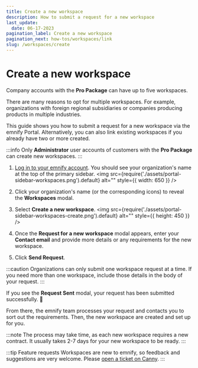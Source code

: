 ```yaml
---
title: Create a new workspace
description: How to submit a request for a new workspace
last_update: 
  date: 06-17-2023
pagination_label: Create a new workspace
pagination_next: how-tos/workspaces/link
slug: /workspaces/create
---
```


# Create a new workspace

Company accounts with the **Pro Package** can have up to five workspaces.

There are many reasons to opt for multiple workspaces.
For example, organizations with foreign regional subsidiaries or companies producing products in multiple industries.

This guide shows you how to submit a request for a new workspace via the emnify Portal.
Alternatively, you can also link existing workspaces if you already have two or more created.

:::info
Only **Administrator** user accounts of customers with the **Pro Package** can create new workspaces.
:::

1. [Log in to your emnify account](https://portal.emnify.com/sign).
You should see your organization's name at the top of the primary sidebar.
<img
  src={require('./assets/portal-sidebar-workspaces.png').default}
  alt=""
  style={{ width: 650 }}
/>

1. Click your organization's name (or the corresponding icons) to reveal the **Workspaces** modal.
1. Select **Create a new workspace**.
<img
  src={require('./assets/portal-sidebar-workspaces-create.png').default}
  alt=""
  style={{ height: 450 }}
/>

1. Once the **Request for a new workspace** modal appears, enter your **Contact email** and provide more details or any requirements for the new workspace.
1. Click **Send Request**.

:::caution
Organizations can only submit one workspace request at a time.
If you need more than one workspace, include those details in the body of your request.
:::

If you see the **Request Sent** modal, your request has been submitted successfully. 🎉

From there, the emnify team processes your request and contacts you to sort out the requirements.
Then, the new workspace are created and set up for you.

:::note
The process may take time, as each new workspace requires a new contract.
It usually takes 2-7 days for your new workspace to be ready.
:::

:::tip Feature requests
Workspaces are new to emnify, so feedback and suggestions are very welcome.
Please [open a ticket on Canny](https://emnify.canny.io/).
:::
